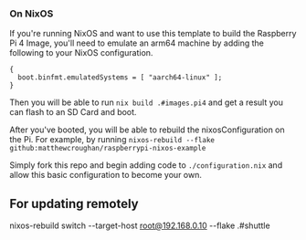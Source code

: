 ### On NixOS

If you're running NixOS and want to use this template to build the Raspberry Pi
4 Image, you'll need to emulate an arm64 machine by adding the following to your
NixOS configuration.

```
{
  boot.binfmt.emulatedSystems = [ "aarch64-linux" ];
}
```

Then you will be able to run `nix build .#images.pi4` and get a result you can
flash to an SD Card and boot.

After you've booted, you will be able to rebuild the nixosConfiguration on the
Pi. For example, by running `nixos-rebuild --flake
github:matthewcroughan/raspberrypi-nixos-example`

Simply fork this repo and begin adding code to `./configuration.nix` and allow
this basic configuration to become your own.

## For updating remotely

nixos-rebuild switch --target-host root@192.168.0.10 --flake .#shuttle
